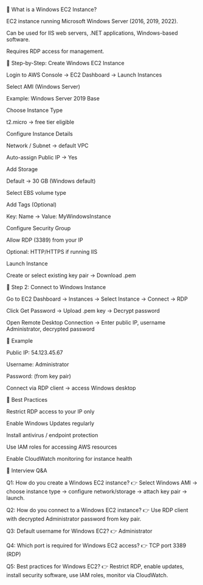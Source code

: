 📘 What is a Windows EC2 Instance?

EC2 instance running Microsoft Windows Server (2016, 2019, 2022).

Can be used for IIS web servers, .NET applications, Windows-based software.

Requires RDP access for management.

🔹 Step-by-Step: Create Windows EC2 Instance

Login to AWS Console → EC2 Dashboard → Launch Instances

Select AMI (Windows Server)

Example: Windows Server 2019 Base

Choose Instance Type

t2.micro → free tier eligible

Configure Instance Details

Network / Subnet → default VPC

Auto-assign Public IP → Yes

Add Storage

Default → 30 GB (Windows default)

Select EBS volume type

Add Tags (Optional)

Key: Name → Value: MyWindowsInstance

Configure Security Group

Allow RDP (3389) from your IP

Optional: HTTP/HTTPS if running IIS

Launch Instance

Create or select existing key pair → Download .pem

🔹 Step 2: Connect to Windows Instance

Go to EC2 Dashboard → Instances → Select Instance → Connect → RDP

Click Get Password → Upload .pem key → Decrypt password

Open Remote Desktop Connection → Enter public IP, username Administrator, decrypted password

🔹 Example

Public IP: 54.123.45.67

Username: Administrator

Password: (from key pair)

Connect via RDP client → access Windows desktop

🔹 Best Practices

Restrict RDP access to your IP only

Enable Windows Updates regularly

Install antivirus / endpoint protection

Use IAM roles for accessing AWS resources

Enable CloudWatch monitoring for instance health

🎯 Interview Q&A

Q1: How do you create a Windows EC2 instance?
👉 Select Windows AMI → choose instance type → configure network/storage → attach key pair → launch.

Q2: How do you connect to a Windows EC2 instance?
👉 Use RDP client with decrypted Administrator password from key pair.

Q3: Default username for Windows EC2?
👉 Administrator

Q4: Which port is required for Windows EC2 access?
👉 TCP port 3389 (RDP)

Q5: Best practices for Windows EC2?
👉 Restrict RDP, enable updates, install security software, use IAM roles, monitor via CloudWatch.
